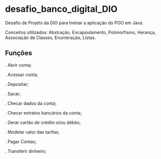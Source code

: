 # desafio_banco_digital_DIO
Desafio de Projeto da DIO para treinar a aplicação do POO em Java.

Conceitos utilizados: Abstração, Encapsulamento, Polimorfismo, Herança, Associação de Classes, Enumeração, Listas.

## Funções
. Abrir conta;

. Acessar conta;

. Depositar;

. Sacar;

. Checar dados da conta;

. Checar extratos bancários da conta;

. Gerar cartão de crédito e/ou débito;

. Modelar valor das tarifas;

. Pagar Contas;

. Transferir dinheiro;
